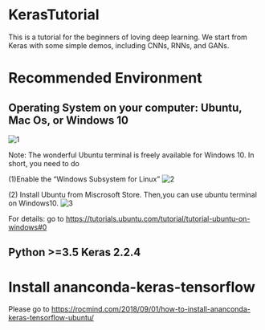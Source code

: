 # KerasTutorial
This is a tutorial for the beginners of loving deep learning. We start from Keras with some simple demos, including CNNs, RNNs, and GANs. 

# Recommended Environment
## Operating System on your computer:  Ubuntu, Mac Os, or Windows 10 

![1](https://github.com/cswin/KerasTutorial/blob/master/figures/win-linux.jpg)

Note: The wonderful Ubuntu terminal is freely available for Windows 10. In short, you need to do 

(1)Enable the “Windows Subsystem for Linux” 
![2](https://github.com/cswin/KerasTutorial/blob/master/figures/win-sub-system.png)

(2) Install Ubuntu from Miscrosoft Store.  Then,you can use ubuntu terminal on Windows10. 
![3](https://github.com/cswin/KerasTutorial/blob/master/figures/ubuntu.png)

 For details: go to https://tutorials.ubuntu.com/tutorial/tutorial-ubuntu-on-windows#0 

## Python >=3.5   Keras 2.2.4

# Install ananconda-keras-tensorflow

Please go to
https://rocmind.com/2018/09/01/how-to-install-ananconda-keras-tensorflow-ubuntu/


